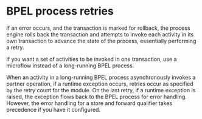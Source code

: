 <!-- image -->

# BPEL process retries

If an error occurs, and the transaction is marked for rollback,
the process engine rolls back the transaction and attempts to invoke
each activity in its own transaction to advance the state of the process,
essentially performing a retry.

If you want a set of activities to be invoked in one transaction,
use a microflow instead of a long-running BPEL process.

When an activity in a long-running BPEL process asynchronously
invokes a partner operation, if a runtime exception occurs, retries
occur as specified by the retry count for the module. On the last
retry, if a runtime exception is raised, the exception flows back
to the BPEL process for error handling. However, the error handling
for a store and forward qualifier takes precedence if you have it
configured.